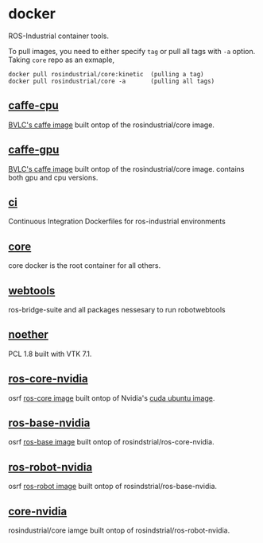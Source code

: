 # docker
ROS-Industrial container tools.

To pull images, you need to either specify `tag` or pull all tags with `-a` option. Taking `core` repo as an exmaple,

```
docker pull rosindustrial/core:kinetic  (pulling a tag)
docker pull rosindustrial/core -a       (pulling all tags)
```

## [caffe-cpu](https://hub.docker.com/r/rosindustrial/caffe-cpu)
[BVLC's caffe image](https://github.com/BVLC/caffe) built ontop of the rosindustrial/core image.

## [caffe-gpu](https://hub.docker.com/r/rosindustrial/caffe-gpu)
[BVLC's caffe image](https://github.com/BVLC/caffe) built ontop of the rosindustrial/core image. contains both gpu and cpu versions.

## [ci](https://hub.docker.com/r/rosindustrial/ci)
Continuous Integration Dockerfiles for ros-industrial environments

## [core](https://hub.docker.com/r/rosindustrial/core)
core docker is the root container for all others. 

## [webtools](https://hub.docker.com/r/rosindustrial/webtools)
ros-bridge-suite and all packages nessesary to run robotwebtools

## [noether](https://hub.docker.com/r/rosindustrial/noether)
PCL 1.8 built with VTK 7.1.

## [ros-core-nvidia](https://hub.docker.com/r/rosindustrial/ros-core-nvidia)
osrf [ros-core image](https://hub.docker.com/_/ros/) built ontop of Nvidia's [cuda ubuntu image](https://hub.docker.com/r/nvidia/cuda/).

## [ros-base-nvidia](https://hub.docker.com/r/rosindustrial/ros-base-nvidia)
osrf [ros-base image](https://hub.docker.com/_/ros/) built ontop of rosindstrial/ros-core-nvidia.

## [ros-robot-nvidia](https://hub.docker.com/r/rosindustrial/ros-robot-nvidia)
osrf [ros-robot image](https://hub.docker.com/_/ros/) built ontop of rosindstrial/ros-base-nvidia.

## [core-nvidia](https://hub.docker.com/r/rosindustrial/core-nvidia)
rosindustrial/core iamge built ontop of rosindstrial/ros-robot-nvidia.




